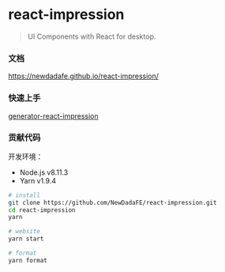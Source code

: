 # react-impression

> UI Components with React for desktop.

### 文档

https://newdadafe.github.io/react-impression/

### 快速上手

[generator-react-impression](https://github.com/NewDadaFE/generator/tree/master/packages/generator-react-impression)

### 贡献代码

开发环境：

* Node.js v8.11.3
* Yarn v1.9.4

```sh
# install
git clone https://github.com/NewDadaFE/react-impression.git
cd react-impression
yarn

# website
yarn start

# format
yarn format
```
